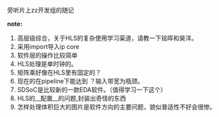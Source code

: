 旁听片上zz开发组的随记

__note:__ 

1. 高层级综合，关于HLS的复杂使用学习渠道，请教一下铭晖和昊洋。
2. 采用import导入ip core
3. 软件层的操作比较简单
4. HLS处理是单时钟的。
5. 矩阵乘好像在HLS里有固定的？
6. 现在的在pipeline下能达到 ？输入带宽为瓶颈。
7. SDSoC是比较新的一款EDA软件。（值得学习一下这个）
8. HLS的__配置__的问题,封装出奇怪的东西
9. 怎样处理体积巨大的图片是软件方向的主要问题，貌似普适性不好会很惨。